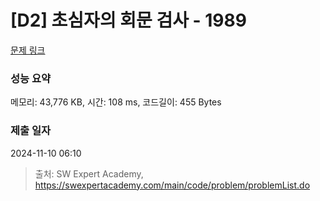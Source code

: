 # [D2] 초심자의 회문 검사 - 1989 

[문제 링크](https://swexpertacademy.com/main/code/problem/problemDetail.do?contestProbId=AV5PyTLqAf4DFAUq) 

### 성능 요약

메모리: 43,776 KB, 시간: 108 ms, 코드길이: 455 Bytes

### 제출 일자

2024-11-10 06:10



> 출처: SW Expert Academy, https://swexpertacademy.com/main/code/problem/problemList.do